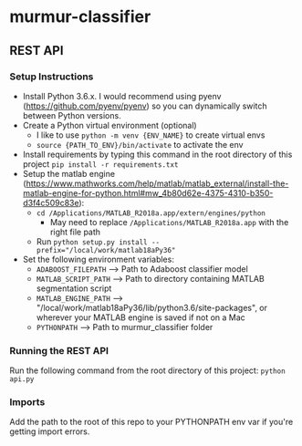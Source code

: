 # murmur-classifier

## REST API 

### Setup Instructions

* Install Python 3.6.x. I would recommend using pyenv (https://github.com/pyenv/pyenv) so you can dynamically switch between Python versions.
* Create a Python virtual environment (optional) 
    * I like to use `python -m venv {ENV_NAME}` to create virtual envs
    * `source {PATH_TO_ENV}/bin/activate` to activate the env
* Install requirements by typing this command in the root directory of this project `pip install -r requirements.txt`
* Setup the matlab engine (https://www.mathworks.com/help/matlab/matlab_external/install-the-matlab-engine-for-python.html#mw_4b80d62e-4375-4310-b350-d3f4c509c83e):
    * `cd /Applications/MATLAB_R2018a.app/extern/engines/python`
        * May need to replace `/Applications/MATLAB_R2018a.app` with the right file path
    * Run `python setup.py install --prefix="/local/work/matlab18aPy36"`
* Set the following environment variables:
    * `ADABOOST_FILEPATH` --> Path to Adaboost classifier model
    * `MATLAB_SCRIPT_PATH` --> Path to directory containing MATLAB segmentation script
    * `MATLAB_ENGINE_PATH` --> "/local/work/matlab18aPy36/lib/python3.6/site-packages", or wherever your MATLAB engine is saved if not on a Mac
    * `PYTHONPATH` --> Path to murmur_classifier folder

### Running the REST API

Run the following command from the root directory of this project: `python api.py`

### Imports

Add the path to the root of this repo to your PYTHONPATH env var if you're getting import errors.
